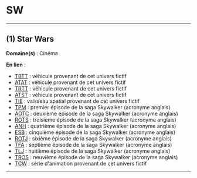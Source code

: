 # SW

--------------------

## (1) Star Wars

**Domaine(s)** : Cinéma

**En lien** :

+ [TBTT](../T/tbtt.md) : véhicule provenant de cet univers fictif
+ [ATAT](../A/atat.md) : véhicule provenant de cet univers fictif
+ [TRTT](../T/trtt.md) : véhicule provenant de cet univers fictif
+ [ATST](../A/atst.md) : véhicule provenant de cet univers fictif
+ [TIE](../T/tie.md) : vaisseau spatial provenant de cet univers fictif
+ [TPM](../T/tpm.md) : premier épisode de la saga Skywalker (acronyme anglais)
+ [AOTC](../A/aotc.md) : deuxième épisode de la saga Skywalker (acronyme anglais)
+ [ROTS](../R/rots.md) : troisième épisode de la saga Skywalker (acronyme anglais)
+ [ANH](../A/anh.md) : quatrième épisode de la saga Skywalker (acronyme anglais)
+ [ESB](../E/esb.md) : cinquième épisode de la saga Skywalker (acronyme anglais)
+ [ROTJ](../R/rotj.md) : sixième épisode de la saga Skywalker (acronyme anglais)
+ [TFA](../T/tfa.md) : septième épisode de la saga Skywalker (acronyme anglais)
+ [TLJ](../T/tlj.md) : huitième épisode de la saga Skywalker (acronyme anglais)
+ [TROS](../T/tros.md) : neuvième épisode de la saga Skywalker (acronyme anglais)
+ [TCW](../T/tcw.md) : série d'animation provenant de cet univers fictif

--------------------
